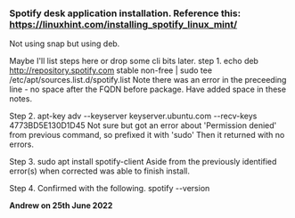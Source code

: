 
### Spotify desk application installation. Reference this: https://linuxhint.com/installing_spotify_linux_mint/

Not using snap but using deb.

Maybe I'll list steps here or drop some cli bits later.
step 1.
echo deb http://repository.spotify.com stable non-free | sudo tee /etc/apt/sources.list.d/spotify.list
  Note there was an error in the preceeding line - no space after the FQDN before package. Have added space in these notes.

Step 2.
apt-key adv --keyserver keyserver.ubuntu.com --recv-keys 4773BD5E130D1D45
  Not sure but got an error about 'Permission denied' from previous command, so prefixed it with 'sudo'
  Then it returned with no errors.
  
Step 3.
sudo apt install spotify-client
  Aside from the previously identified error(s) when corrected was able to finish install.
  
Step 4.
  Confirmed with the following.
spotify --version

**Andrew on 25th June 2022**
